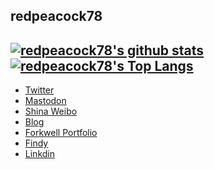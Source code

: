 <link href="https://cdnjs.cloudflare.com/ajax/libs/emoji-awesome/0.0.2/css/apple.min.css" rel="stylesheet">
<link href="https://cdnjs.cloudflare.com/ajax/libs/emoji-awesome/0.0.2/css/emojione.min.css" rel="stylesheet">
<link href="https://cdnjs.cloudflare.com/ajax/libs/emoji-awesome/0.0.2/css/facebook.min.css" rel="stylesheet">
<link href="https://cdnjs.cloudflare.com/ajax/libs/emoji-awesome/0.0.2/css/google.min.css" rel="stylesheet">
<link href="https://cdnjs.cloudflare.com/ajax/libs/emoji-awesome/0.0.2/css/messenger.min.css" rel="stylesheet">
<link href="https://cdnjs.cloudflare.com/ajax/libs/emoji-awesome/0.0.2/css/twitter.min.css" rel="stylesheet">

## <i class="em em-sushi"></i> redpeacock78
[![redpeacock78's github stats](https://github-readme-stats.vercel.app/api?username=redpeacock78&count_private=true&show_icons=true&hide=issues)](https://github.com/anuraghazra/github-readme-stats)
[![redpeacock78's Top Langs](https://github-readme-stats.vercel.app/api/top-langs/?username=redpeacock78&hide=html&layout=compact)](https://github.com/anuraghazra/github-readme-stats)
---
- [<i class="em em-bird"></i> Twitter](https://twitter.com/kazuki_199778)
- [<i class="em em-elephant"></i> Mastodon](https://mstdn.jp/@redpeacock78)
- [<i class="em em-earth_asia"></i> Shina Weibo](https://weibo.com/u/5511883870)
- [<i class="em em-globe_with_meridians"></i> Blog](https://redpeacock78.github.io)
- [<i class="em em-link"></i> Forkwell Portfolio](https://portfolio.forkwell.com/@redpeacock78)
- [<i class="em em-link"></i> Findy](https://findy-code.io/share_profiles/MtDP20ib6UJ7S)
- [<i class="em em-briefcase"></i> Linkdin](https://www.linkedin.com/in/redpeacock78)

